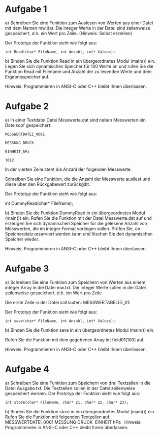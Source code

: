 # Aufgabe 1

a) Schreiben Sie eine Funktion zum Auslesen von Werten aus einer Datei mit dem Namen mw.dat. Die integer Werte in der Datei sind zeilenweise gespeichert, d.h. ein Wert pro Zeile. (Hinweis: Selbst erstellen)

Der Prototyp der Funktion sieht wie folgt aus: 
```
int Read(char* FileName, int Anzahl, int* Values); 
```
b) Binden Sie die Funktion Read in ein übergeordnetes Modul (main()) ein. 
Legen Sie sich dynamischen Speicher für 100 Werte an und rufen Sie die Funktion Read mit Filename und Anzahl der zu lesenden Werte und dem Ergebnisspeicher auf. 

Hinweis: Programmieren in ANSI-C oder C++ bleibt Ihnen überlassen.

# Aufgabe 2 

a) In einer Textdatei Datei Messwerte.dat sind neben Messwerten ein Dateikopf gespeichert:  

```
MESSWERTDATEI_0001  

MESSUNG_DRUCK 

EINHEIT_hPa  

1012  
```

In der vierten Zeile steht die Anzahl der folgenden Messwerte.  

Schreiben Sie eine Funktion, die die Anzahl der Messwerte ausliest und diese über den Rückgabewert zurückgibt.  

Der Prototyp der Funktion sieht wie folgt aus:  

int DummyRead(char* FileName); 

b) Binden Sie die Funktion DummyRead in ein übergeordnetes Modul (main()) ein. Rufen Sie die Funktion mit der Datei Messwerte.dat auf und erzeugen Sie sich dynamischen Speicher für die gelesene Anzahl von Messwerten, die im integer Format vorliegen sollen. Prüfen Sie, ob Speicherplatz reserviert werden kann und löschen Sie den dynamischen Speicher wieder. 

Hinweis: Programmieren in ANSI-C oder C++ bleibt Ihnen überlassen. 

# Aufgabe 3

a) Schreiben Sie eine Funktion zum Speichern von Werten aus einem integer Array in die Datei mw.txt. Die integer Werte sollen in der Datei zeilenweise gespeichert, d.h. ein Wert pro Zeile. 

Die erste Zeile in der Datei soll lauten: MESSWERTABELLE_01: 

Der Prototyp der Funktion sieht wie folgt aus: 
```
int save(char* FileName, int Anzahl, int* Values); 
```

b) Binden Sie die Funktion save in ein übergeordnetes Modul (main()) ein. 

Rufen Sie die Funktion mit dem gegebenen Array int field01[100] auf. 

Hinweis: Programmieren in ANSI-C oder C++ bleibt Ihnen überlassen.

# Aufgabe 4  

a)  Schreiben Sie eine Funktion zum Speichern von drei Textzeilen in die Datei Ausgabe.txt. Die Textzeilen sollen in der Datei zeilenweise gespeichert werden. Der Prototyp der Funktion sieht wie folgt aus:       
```
int store(char* FileName, char* Z1, char* Z2, char* Z3);
```

b)  Binden Sie die Funktion store in ein übergeordnetes Modul (main()) ein. Rufen Sie die Funktion mit folgenden Textzeilen auf: MESSWERTDATEI_0001 MESSUNG DRUCK  EINHEIT hPa 
  
Hinweis: Programmieren in ANSI-C oder C++ bleibt Ihnen überlassen. 
